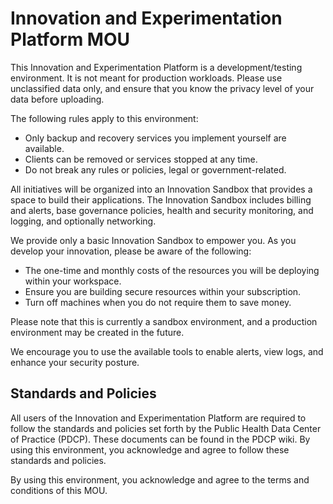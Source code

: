 # Innovation and Experimentation Platform MOU

This Innovation and Experimentation Platform is a development/testing environment. It is not meant for production workloads. Please use unclassified data only, and ensure that you know the privacy level of your data before uploading.

The following rules apply to this environment:

- Only backup and recovery services you implement yourself are available.
- Clients can be removed or services stopped at any time.
- Do not break any rules or policies, legal or government-related.

All initiatives will be organized into an Innovation Sandbox that provides a space to build their applications. The Innovation Sandbox includes billing and alerts, base governance policies, health and security monitoring, and logging, and optionally networking.

We provide only a basic Innovation Sandbox to empower you. As you develop your innovation, please be aware of the following:

- The one-time and monthly costs of the resources you will be deploying within your workspace.
- Ensure you are building secure resources within your subscription.
- Turn off machines when you do not require them to save money.

Please note that this is currently a sandbox environment, and a production environment may be created in the future.

We encourage you to use the available tools to enable alerts, view logs, and enhance your security posture.

## Standards and Policies

All users of the Innovation and Experimentation Platform are required to follow the standards and policies set forth by the Public Health Data Center of Practice (PDCP). These documents can be found in the PDCP wiki. By using this environment, you acknowledge and agree to follow these standards and policies.

By using this environment, you acknowledge and agree to the terms and conditions of this MOU.
